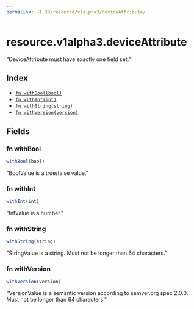 ```yaml
---
permalink: /1.33/resource/v1alpha3/deviceAttribute/
---
```


# resource.v1alpha3.deviceAttribute

"DeviceAttribute must have exactly one field set."

## Index

* [`fn withBool(bool)`](#fn-withbool)
* [`fn withInt(int)`](#fn-withint)
* [`fn withString(string)`](#fn-withstring)
* [`fn withVersion(version)`](#fn-withversion)

## Fields

### fn withBool

```ts
withBool(bool)
```

"BoolValue is a true/false value."

### fn withInt

```ts
withInt(int)
```

"IntValue is a number."

### fn withString

```ts
withString(string)
```

"StringValue is a string. Must not be longer than 64 characters."

### fn withVersion

```ts
withVersion(version)
```

"VersionValue is a semantic version according to semver.org spec 2.0.0. Must not be longer than 64 characters."